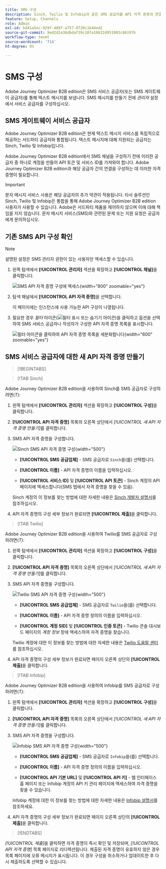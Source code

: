 ```yaml
---
title: SMS 구성
description: Sinch, Twilio 및 Infobip과 같은 SMS 공급자를 API 자격 증명과 연결하여 Journey Optimizer B2B edition 여정에서 텍스트 메시지를 사용할 수 있습니다.
feature: Setup, Channels
role: Admin
exl-id: bd41a5ec-929f-489f-a757-0720c1b44ed2
source-git-commit: 9ed2d2a36dbdaf39c107a18632d951003c86197b
workflow-type: tm+mt
source-wordcount: '714'
ht-degree: 0%

---
```


# SMS 구성

Adobe Journey Optimizer B2B edition은 SMS 서비스 공급자(또는 SMS 게이트웨이 공급자)를 통해 텍스트 메시지를 보냅니다. SMS 메시지를 만들기 전에 _관리자_ 설정에서 서비스 공급자를 구성하십시오.

## SMS 게이트웨이 서비스 공급자

Adobe Journey Optimizer B2B edition은 현재 텍스트 메시지 서비스를 독립적으로 제공하는 서드파티 공급자와 통합됩니다. 텍스트 메시지에 대해 지원되는 공급자는 Sinch, Twilio 및 Infobip입니다.

Adobe Journey Optimizer B2B edition에서 SMS 채널을 구성하기 전에 이러한 공급자 중 하나로 계정을 만들어 API 토큰 및 서비스 ID를 가져와야 합니다. Adobe Journey Optimizer B2B edition과 해당 공급자 간의 연결을 구성하는 데 이러한 자격 증명이 필요합니다.

>[!IMPORTANT]
>
>문자 메시지 서비스 사용은 해당 공급자의 추가 약관이 적용됩니다. 타사 솔루션인 Sinch, Twilio 및 Infobip은 통합을 통해 Adobe Journey Optimizer B2B edition 사용자가 사용할 수 있습니다. Adobe은 서드파티 제품을 제어하지 않으며 이에 대해 책임을 지지 않습니다. 문자 메시지 서비스(SMS)와 관련된 문제 또는 지원 요청은 공급자에게 문의하십시오.

## 기존 SMS API 구성 확인

>[!NOTE]
>
>설명된 설정은 SMS 관리자 권한이 있는 사용자만 액세스할 수 있습니다.

1. 왼쪽 탐색에서 **[!UICONTROL 관리자]** 섹션을 확장하고 **[!UICONTROL 채널]**&#x200B;을 클릭합니다.

   ![SMS API 자격 증명 구성에 액세스](./assets/config-sms-api.png){width="800" zoomable="yes"}

1. 탐색 패널에서 **[!UICONTROL API 자격 증명]**&#x200B;을 선택합니다.

   이 페이지에는 인스턴스에 사용 가능한 API 구성이 나열됩니다.

1. 필요한 경우 _필터_ 아이콘(![필터 표시 또는 숨기기 아이콘](../assets/do-not-localize/icon-filter.svg))을 클릭하고 옵션을 선택하여 SMS 서비스 공급자나 작성자가 구성한 API 자격 증명 목록을 표시합니다.

   ![필터 아이콘을 클릭하여 API 자격 증명 목록을 세분화합니다](./assets/config-sms-api-filter.png){width="600" zoomable="yes"}

## SMS 서비스 공급자에 대한 새 API 자격 증명 만들기

>[!BEGINTABS]

>[!TAB Sinch]

Adobe Journey Optimizer B2B edition을 사용하여 Sinch를 SMS 공급자로 구성하려면(_T):_

1. 왼쪽 탐색에서 **[!UICONTROL 관리자]** 섹션을 확장하고 **[!UICONTROL 구성]**&#x200B;을 클릭합니다.

1. **[!UICONTROL API 자격 증명]** 목록의 오른쪽 상단에서 _[!UICONTROL 새 API 자격 증명 만들기]_&#x200B;를 클릭합니다.

1. SMS API 자격 증명을 구성합니다.

   ![Sinch SMS API 자격 증명 구성](./assets/config-sms-api-sinch.png){width="500"}

   * **[!UICONTROL SMS 공급업체]** - SMS 공급자로 `Sinch`을(를) 선택합니다.

   * **[!UICONTROL 이름]** - API 자격 증명의 이름을 입력하십시오.

   * **[!UICONTROL 서비스 ID]** 및 **[!UICONTROL API 토큰]** - Sinch 계정의 API 페이지에 액세스합니다(SMS 탭에서 자격 증명을 찾을 수 있음).

   Sinch 계정의 이 정보를 찾는 방법에 대한 자세한 내용은 [Sinch 개발자 설명서](https://developers.sinch.com/docs/sms/getting-started/#2-get-credentials)를 참조하십시오.

1. API 자격 증명의 구성 세부 정보가 완료되면 **[!UICONTROL 제출]**&#x200B;을 클릭합니다.

>[!TAB Twilio]

Adobe Journey Optimizer B2B edition을 사용하여 Twilio를 SMS 공급자로 구성하려면(_T):_

1. 왼쪽 탐색에서 **[!UICONTROL 관리자]** 섹션을 확장하고 **[!UICONTROL 구성]**&#x200B;을 클릭합니다.

1. **[!UICONTROL API 자격 증명]** 목록의 오른쪽 상단에서 _[!UICONTROL 새 API 자격 증명 만들기]_&#x200B;를 클릭합니다.

1. SMS API 자격 증명을 구성합니다.

   ![Twilio SMS API 자격 증명 구성](./assets/config-sms-api-twilio.png){width="500"}

   * **[!UICONTROL SMS 공급업체]** - SMS 공급자로 `Twilio`을(를) 선택합니다.

   * **[!UICONTROL 이름]** - API 자격 증명 정의의 이름을 입력하십시오.

   * **[!UICONTROL 계정 SID]** 및 **[!UICONTROL 인증 토큰]** - Twilio 콘솔 대시보드 페이지의 _계정 정보_ 창에 액세스하여 자격 증명을 찾습니다.

   Twilio 계정에 대한 이 정보를 찾는 방법에 대한 자세한 내용은 [Twilio 도움말 센터](https://help.twilio.com/articles/14726256820123-What-is-a-Twilio-Account-SID-and-where-can-I-find-it-)를 참조하십시오.

1. API 자격 증명의 구성 세부 정보가 완료되면 페이지 오른쪽 상단의 **[!UICONTROL 제출]**&#x200B;을 클릭합니다.

>[!TAB Infobip]

Adobe Journey Optimizer B2B edition을 사용하여 Infobip를 SMS 공급자로 구성하려면(_T):_

1. 왼쪽 탐색에서 **[!UICONTROL 관리자]** 섹션을 확장하고 **[!UICONTROL 구성]**&#x200B;을 클릭합니다.

1. **[!UICONTROL API 자격 증명]** 목록의 오른쪽 상단에서 _[!UICONTROL 새 API 자격 증명 만들기]_&#x200B;를 클릭합니다.

1. SMS API 자격 증명을 구성합니다.

   ![Infobip SMS API 자격 증명 구성](./assets/config-sms-api-infobip.png){width="500"}

   * **[!UICONTROL SMS 공급업체]** - SMS 공급자로 `Infobip`을(를) 선택합니다.

   * **[!UICONTROL 이름]** - API 자격 증명 정의의 이름을 입력하십시오.

   * **[!UICONTROL API 기본 URL]** 및 **[!UICONTROL API 키]** - 웹 인터페이스 홈 페이지 또는 Infobip 계정의 API 키 관리 페이지에 액세스하여 자격 증명을 찾을 수 있습니다.

   Infobip 계정에 대한 이 정보를 찾는 방법에 대한 자세한 내용은 [Infobip 설명서](https://www.infobip.com/docs/api/_blank)를 참조하세요.

1. API 자격 증명의 구성 세부 정보가 완료되면 페이지 오른쪽 상단의 **[!UICONTROL 제출]**&#x200B;을 클릭합니다.

>[!ENDTABS]

_[!UICONTROL 제출]_&#x200B;을 클릭하면 자격 증명이 즉시 확인 및 저장되며, _[!UICONTROL API 자격 증명]_ 목록 페이지로 리디렉션됩니다. 제출된 자격 증명이 유효하지 않은 경우 목록 페이지에 오류 메시지가 표시됩니다. 이 경우 구성을 취소하거나 업데이트한 후 다시 제출하도록 선택할 수 있습니다.
